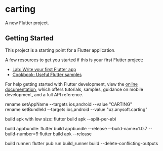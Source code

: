 # carting

A new Flutter project.

## Getting Started

This project is a starting point for a Flutter application.

A few resources to get you started if this is your first Flutter project:

- [Lab: Write your first Flutter app](https://docs.flutter.dev/get-started/codelab)
- [Cookbook: Useful Flutter samples](https://docs.flutter.dev/cookbook)

For help getting started with Flutter development, view the
[online documentation](https://docs.flutter.dev/), which offers tutorials,
samples, guidance on mobile development, and a full API reference.

rename setAppName --targets ios,android --value "CARTING"  
rename setBundleId --targets ios,android --value "uz.anysoft.carting"

build apk with low size:
flutter build apk --split-per-abi

build appbundle:
flutter build appbundle --release --build-name=1.0.7 --build-number=9
flutter build apk --release

build runner:
flutter pub run build_runner build --delete-conflicting-outputs
